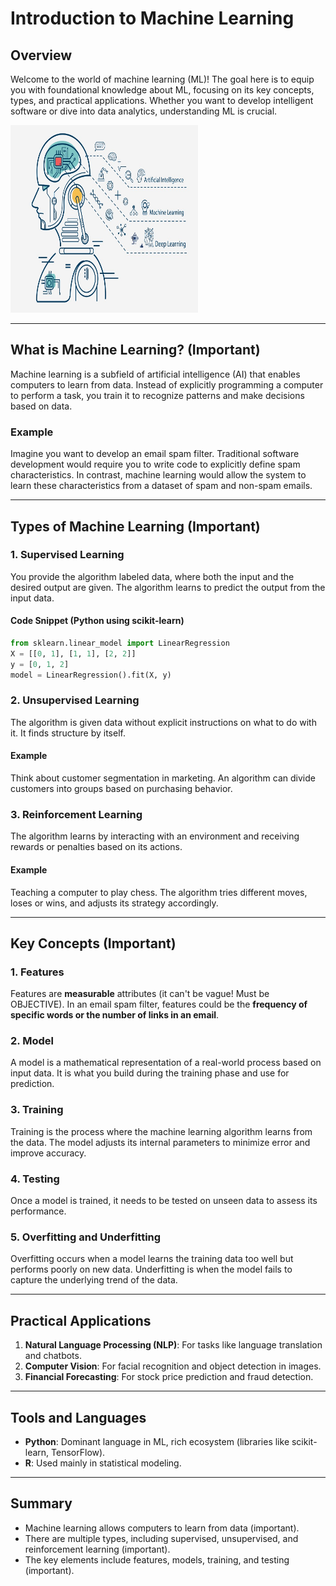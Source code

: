 # Introduction to Machine Learning

## Overview

Welcome to the world of machine learning (ML)! The goal here is to equip you with foundational knowledge about ML, focusing on its key concepts, types, and practical applications. Whether you want to develop intelligent software or dive into data analytics, understanding ML is crucial.

<img src="../assets/image.png" alt="Machine learning text" width="300" height="300"/>

---

## What is Machine Learning? (Important)

Machine learning is a subfield of artificial intelligence (AI) that enables computers to learn from data. Instead of explicitly programming a computer to perform a task, you train it to recognize patterns and make decisions based on data.

### Example

Imagine you want to develop an email spam filter. Traditional software development would require you to write code to explicitly define spam characteristics. In contrast, machine learning would allow the system to learn these characteristics from a dataset of spam and non-spam emails.

---

## Types of Machine Learning (Important)

### 1. Supervised Learning

You provide the algorithm labeled data, where both the input and the desired output are given. The algorithm learns to predict the output from the input data.

#### Code Snippet (Python using scikit-learn)

```python
from sklearn.linear_model import LinearRegression
X = [[0, 1], [1, 1], [2, 2]]
y = [0, 1, 2]
model = LinearRegression().fit(X, y)
```

### 2. Unsupervised Learning

The algorithm is given data without explicit instructions on what to do with it. It finds structure by itself.

#### Example

Think about customer segmentation in marketing. An algorithm can divide customers into groups based on purchasing behavior.

### 3. Reinforcement Learning

The algorithm learns by interacting with an environment and receiving rewards or penalties based on its actions.

#### Example

Teaching a computer to play chess. The algorithm tries different moves, loses or wins, and adjusts its strategy accordingly.

---

## Key Concepts (Important)

### 1. Features

Features are **measurable** attributes (it can't be vague! Must be OBJECTIVE). In an email spam filter, features could be the **frequency of specific words or the number of links in an email**.

### 2. Model

A model is a mathematical representation of a real-world process based on input data. It is what you build during the training phase and use for prediction.

### 3. Training

Training is the process where the machine learning algorithm learns from the data. The model adjusts its internal parameters to minimize error and improve accuracy.

### 4. Testing

Once a model is trained, it needs to be tested on unseen data to assess its performance.

### 5. Overfitting and Underfitting

Overfitting occurs when a model learns the training data too well but performs poorly on new data. Underfitting is when the model fails to capture the underlying trend of the data.

---

## Practical Applications

1. **Natural Language Processing (NLP)**: For tasks like language translation and chatbots.
2. **Computer Vision**: For facial recognition and object detection in images.
3. **Financial Forecasting**: For stock price prediction and fraud detection.

---

## Tools and Languages

- **Python**: Dominant language in ML, rich ecosystem (libraries like scikit-learn, TensorFlow).
- **R**: Used mainly in statistical modeling.

---

## Summary

- Machine learning allows computers to learn from data (important).
- There are multiple types, including supervised, unsupervised, and reinforcement learning (important).
- The key elements include features, models, training, and testing (important).
